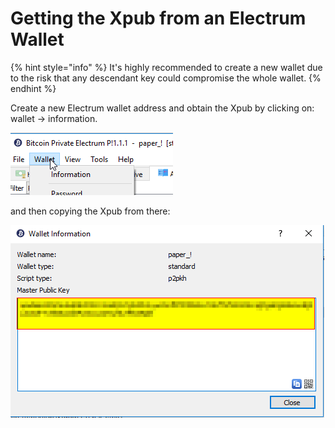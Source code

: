 # Getting the Xpub from an Electrum Wallet

{% hint style="info" %}
 It's highly recommended to create a new wallet due to the risk that any descendant key could compromise the whole wallet.
{% endhint %}

Create a new Electrum wallet address and  obtain the Xpub by clicking on:   
wallet -&gt; information.

![](../.gitbook/assets/image%20%2827%29.png)

and then copying the Xpub from there:

![](../.gitbook/assets/image%20%285%29.png)

